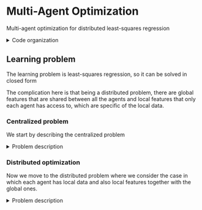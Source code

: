 # Multi-Agent Optimization

Multi-agent optimization for distributed least-squares regression

<details>
<summary>Code organization</summary>

- `configs/` folder with yaml configuration files
- `plots/` folder with plotted results
- `main.py` main program
- `mydata.py` utilities for dataset creation
- `network.py` utilities for multi-agent network creation
- `train.py` utilities for agents training and sync
- `utils.py` other utilities


</details>

## Learning problem

The learning problem is least-squares regression, so it can be solved in closed form

The complication here is that being a distributed problem, there are global features that are shared between all the agents and local features that only each agent has access to, which are specific of the local data.

### Centralized problem

We start by describing the centralized problem

<details>
<summary>Problem description</summary>
Given a dataset $\mathcal{D}=\{k\mid(\psi_k,y_k),k=1,\dots,K\}$ where $\psi_k$ is the vector of features, in this example $\psi_k=(x_{1k},x_{2k})$, and $y_k$ is a scalar value representing the groundtruth.

The model for the groundtruth is
$$
y_k=w^T\psi_k+\varepsilon_k,\quad\text{where}\quad\psi_k=(x_{1k},\dots,x_{pk})\,\,\,\text{and}\,\,\,\varepsilon\sim\mathcal{N}(0,\sigma^2)
$$

A single agent solves the problem with these steps:
- $q=\sum_{k=1}^K\psi_ky_k\in\mathbb{R}^p$
- $\Omega=\sum_{k=1}^K\psi_k\psi_k^T\in\mathbb{R}^{p\times p}$
- $w^\ast=\Omega^{-1}q\in\mathbb{R}^p$
</details>

### Distributed optimization

Now we move to the distributed problem where we consider the case in which each agent has local data and also local features together with the global ones.

<details>
<summary>Problem description</summary>
So, the full dataset is splitted between each agent, each agent has a fraction of indices $K_i\subset\{1,\dots,K\}$

Multi-agent system: randomly place nodes if the distance is less than a threshold then the two agents will be connected

Local model for each agent $i$
$$
y_k^i=w^T\psi_k+\theta_i^T\varphi_k^i+\varepsilon_k
$$

The agent solves the problem locally as before:
- $q_i=\sum_{k\in K_i}[\psi_k;\phi_k^i]y_k\in\mathbb{R}^{p+p_i}$
- $\Omega_i=\sum_{k\in K_i}[\psi_k;\phi_k^i][\psi_k;\phi_k^i]^T\in\mathbb{R}^{(p+p_i)\times(p+p_i)}$
- $w_i^\ast=\Omega_i^{-1}q_i\in\mathbb{R}^{p+p_i}$
</details>
